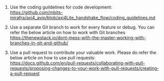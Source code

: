 1. Use the coding guildelines for code development:  
https://github.com/mbits-mirafra/axi4_avip/blob/axi4Lite_handshake_flow/coding_guidelines.md

2. Use a separate Git branch to work for every feature or debug. You can refer the below article on how to work with Git branches  
https://thenewstack.io/dont-mess-with-the-master-working-with-branches-in-git-and-github/  

3. Use a pull request to contribute your valuable work. Please do refer the below article on how to use pull requests:
https://docs.github.com/en/pull-requests/collaborating-with-pull-requests/proposing-changes-to-your-work-with-pull-requests/creating-a-pull-request 
